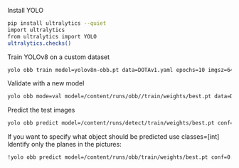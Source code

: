 Install YOLO
```bash
pip install ultralytics --quiet
import ultralytics
from ultralytics import YOLO
ultralytics.checks()
```

Train YOLOv8 on a custom dataset
```bash
yolo obb train model=yolov8n-obb.pt data=DOTAv1.yaml epochs=10 imgsz=640
```

Validate with a new model
```bash
yolo obb mode=val model=/content/runs/obb//train/weights/best.pt data=DOTAv1.yaml
```

Predict the test images
```bash
yolo obb predict model=/content/runs/detect/train/weights/best.pt conf=0.25 source=/content/datasets/DOTAv1/images/test
```

If you want to specify what object should be predicted use classes=[int]
Identify only the planes in the pictures:
```bash
!yolo obb predict model=/content/runs/obb/train/weights/best.pt conf=0.25 source=/content/datasets/DOTAv1/images/test save=True classes=0
```

